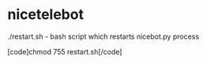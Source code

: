 # nicetelebot

./restart.sh - bash script which restarts nicebot.py process

[code]chmod 755 restart.sh[/code]
